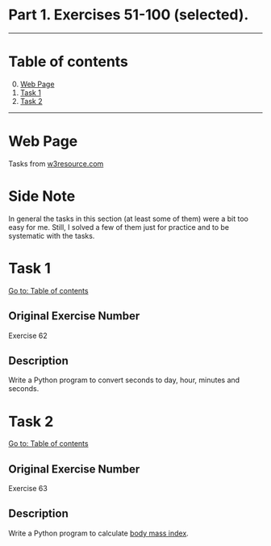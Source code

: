 # Part 1. Exercises 51-100 (selected).

---

# Table of contents

0. [Web Page](#web-page)
1. [Task 1](#task-1)
2. [Task 2](#task-2)

---

# Web Page

Tasks from [w3resource.com](https://www.w3resource.com/python-exercises/python-basic-exercises.php)

# Side Note

In general the tasks in this section (at least some of them) were a bit too easy for me. Still, I solved a few of them just for practice and to be systematic with the tasks.

# Task 1

[Go to: Table of contents](#table-of-contents)

## Original Exercise Number

Exercise 62

## Description

Write a Python program to convert seconds to day, hour, minutes and seconds.

# Task 2

[Go to: Table of contents](#table-of-contents)

## Original Exercise Number

Exercise 63

## Description

Write a Python program to calculate [body mass index](https://en.wikipedia.org/wiki/Body_mass_index).
